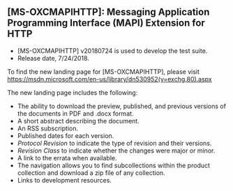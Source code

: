 ## [MS-OXCMAPIHTTP]: Messaging Application Programming Interface (MAPI) Extension for HTTP
- [MS-OXCMAPIHTTP] v20180724 is used to develop the test suite. 
- Release date, 7/24/2018.

To find the new landing page for [MS-OXCMAPIHTTP], please visit https://msdn.microsoft.com/en-us/library/dn530952(v=exchg.80).aspx

The new landing page includes the following:
- The ability to download the preview, published, and previous versions of the documents in PDF and .docx format.
- A short abstract describing the document.
- An RSS subscription.
- Published dates for each version.
- *Protocol Revision* to indicate the type of revision and their versions.
- *Revision Class* to indicate whether the changes were major or minor.
- A link to the errata when available.
- The navigation allows you to find subcollections within the product collection and download a zip file of any collection.
- Links to development resources.